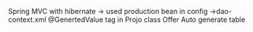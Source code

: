 Spring MVC with hibernate 
-> used production bean in config ->dao-context.xml 
@GenertedValue tag in Projo class Offer
Auto generate table
